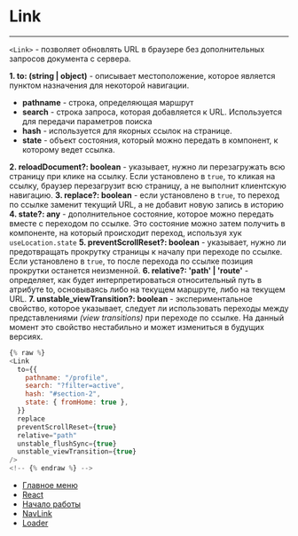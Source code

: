 # Link

---

`<Link>` - позволяет обновлять URL в браузере без дополнительных запросов документа с сервера.

**1. to: (string | object)** - описывает местоположение, которое является пунктом назначения для некоторой навигации.

- **pathname** - строка, определяющая маршрут
- **search** - строка запроса, которая добавляется к URL. Используется для передачи параметров поиска
- **hash** - используется для якорных ссылок на странице.
- **state** - oбъект состояния, который можно передать в компонент, к которому ведет ссылка.

**2. reloadDocument?: boolean** - указывает, нужно ли перезагружать всю страницу при клике на ссылку. Если установлено в `true`, то кликая на ссылку, браузер перезагрузит всю страницу, а не выполнит клиентскую навигацию.
**3. replace?: boolean** - eсли установлено в `true`, то переход по ссылке заменит текущий URL, а не добавит новую запись в историю
**4. state?: any** - дополнительное состояние, которое можно передать вместе с переходом по ссылке. Это состояние можно затем получить в компоненте, на который происходит переход, используя хук `useLocation.state`
**5. preventScrollReset?: boolean** - указывает, нужно ли предотвращать прокрутку страницы к началу при переходе по ссылке. Если установлено в `true`, то после перехода по ссылке позиция прокрутки останется неизменной.
**6. relative?: 'path' | 'route'** - определяет, как будет интерпретироваться относительный путь в атрибуте to, основываясь либо на текущем маршруте, либо на текущем URL.
**7. unstable_viewTransition?: boolean** - экспериментальное свойство, которое указывает, следует ли использовать переходы между представлениями _(view transitions)_ при переходе по ссылке. На данный момент это свойство нестабильно и может измениться в будущих версиях.

```javascript
{% raw %}
<Link
  to={{
    pathname: "/profile",
    search: "?filter=active",
    hash: "#section-2",
    state: { fromHome: true },
  }}
  replace
  preventScrollReset={true}
  relative="path"
  unstable_flushSync={true}
  unstable_viewTransition={true}
/>
<!-- {% endraw %} -->
```

- [Главное меню](../../README.md)
- [React](../react.md)
- [Начало работы](./start.md)
- [NavLink](./NavLink.md)
- [Loader](./loader.md)

